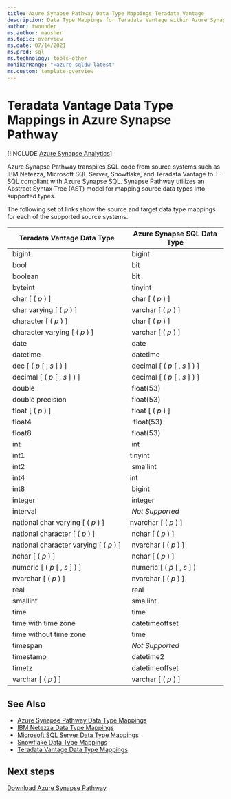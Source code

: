 ```yaml
---
title: Azure Synapse Pathway Data Type Mappings Teradata Vantage
description: Data Type Mappings for Teradata Vantage within Azure Synapse Pathway
author: twounder
ms.author: mausher
ms.topic: overview 
ms.date: 07/14/2021
ms.prod: sql
ms.technology: tools-other
monikerRange: "=azure-sqldw-latest"
ms.custom: template-overview 
---
```

# Teradata Vantage Data Type Mappings in Azure Synapse Pathway
[!INCLUDE [Azure Synapse Analytics](../../includes/applies-to-version/asa.md)]

Azure Synapse Pathway transpiles SQL code from source systems such as IBM Netezza, Microsoft SQL Server, Snowflake, and Teradata Vantage to T-SQL compliant with Azure Synapse SQL. Synapse Pathway utilizes an Abstract Syntax Tree (AST) model for mapping source data types into supported types.

The following set of links show the source and target data type mappings for each of the supported source systems.

| Teradata Vantage Data Type | Azure Synapse SQL Data Type |
|----- | ----- |
| bigint | bigint |
| bool | bit |
| boolean | bit |
| byteint | tinyint |
| char [ ( *p* ) ] | char [ ( *p* ) ] |
| char varying [ ( *p* ) ] | varchar [ ( *p* ) ] |
| character [ ( *p* ) ] | char [ ( *p* ) ] |
| character varying [ ( *p* ) ] | varchar [ ( *p* ) ] |
| date | date |
| datetime | datetime |
| dec [ ( *p* [ , *s* ] ) ] | decimal [ ( *p* [ , *s* ] ) ] |
| decimal [ ( *p* [ , *s* ] ) ] | decimal [ ( *p* [ , *s* ] ) ] |
| double | float(53) |
| double precision | float(53) |
| float [ ( *p* ) ] | float [ ( *p* ) ] |
| float4 |  float(53) |
| float8 | float(53) |
| int | int |
| int1 | tinyint |
| int2 | smallint |
| int4 | int |
| int8 | bigint |
| integer | integer |
| interval | *Not Supported* |
| national char varying [ ( *p* ) ] | nvarchar [ ( *p* ) ] |
| national character [ ( *p* ) ] | nchar [ ( *p* ) ] |
| national character varying [ ( *p* ) ] | nvarchar [ ( *p* ) ] |
| nchar [ ( *p* ) ] | nchar [ ( *p* ) ] |
| numeric [ ( *p* [ , *s* ] ) ] | numeric [ ( *p* [ , *s* ] ) |
| nvarchar [ ( *p* ) ] | nvarchar [ ( *p* ) ] |
| real | real |
| smallint | smallint |
| time | time |
| time with time zone | datetimeoffset |
| time without time zone | time |
| timespan | *Not Supported* |
| timestamp | datetime2 |
| timetz | datetimeoffset |
| varchar [ ( *p* ) ] | varchar [ ( *p* ) ]|



## See Also
- [Azure Synapse Pathway Data Type Mappings](data-type-mappings.md)
- [IBM Netezza Data Type Mappings](data-type-mappings-ibm-netezza.md)
- [Microsoft SQL Server Data Type Mappings](data-type-mappings-microsoft-sql-server.md)
- [Snowflake Data Type Mappings](data-type-mappings-snowflake.md)
- [Teradata Vantage Data Type Mappings](data-type-mappings-teradata-vantage.md)

## Next steps

[Download Azure Synapse Pathway](synapse-pathway-download.md)
